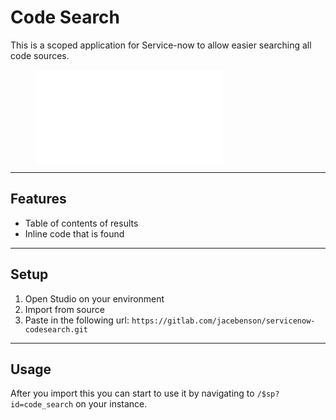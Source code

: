 # Code Search

This is a scoped application for Service-now to allow easier searching all code sources.

<figure class="video_container">
  <iframe src="/demo.mp4" frameborder="0" allowfullscreen="true"> </iframe>
</figure>

---

## Features
- Table of contents of results
- Inline code that is found

---

## Setup
1. Open Studio on your environment
1. Import from source
1. Paste in the following url: `https://gitlab.com/jacebenson/servicenow-codesearch.git`

---

## Usage
After you import this you can start to use it by navigating to `/$sp?id=code_search` on your instance.